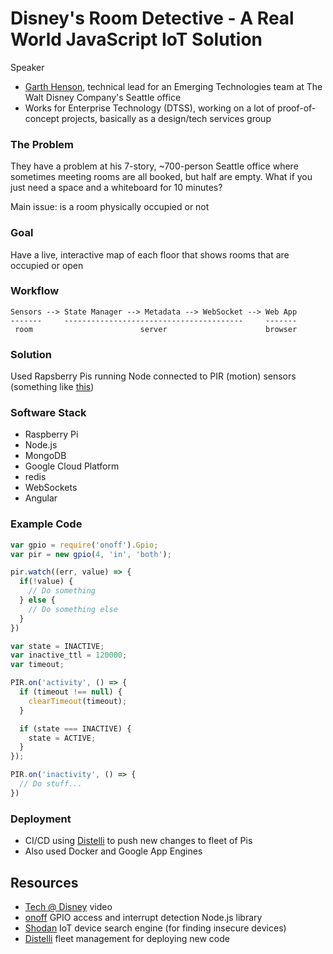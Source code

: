 # Disney's Room Detective - A Real World JavaScript IoT Solution

Speaker
- [Garth Henson](https://github.com/guahanweb), technical lead for an Emerging Technologies team at The Walt Disney Company's Seattle office
- Works for Enterprise Technology (DTSS), working on a lot of proof-of-concept projects, basically as a design/tech services group

### The Problem

They have a problem at his 7-story, ~700-person Seattle office where sometimes meeting rooms are all booked, but half are empty. What if you just need a space and a whiteboard for 10 minutes?

Main issue: is a room physically occupied or not

### Goal

Have a live, interactive map of each floor that shows rooms that are occupied or open

### Workflow
```
Sensors --> State Manager --> Metadata --> WebSocket --> Web App
-------     ----------------------------------------     -------
 room                        server                      browser
```

### Solution

Used Rapsberry Pis running Node connected to PIR (motion) sensors (something like [this](https://www.sparkfun.com/products/13285))

### Software Stack
- Raspberry Pi
- Node.js
- MongoDB
- Google Cloud Platform
- redis
- WebSockets
- Angular

### Example Code
```javascript
var gpio = require('onoff').Gpio;
var pir = new gpio(4, 'in', 'both');

pir.watch((err, value) => {
  if(!value) {
    // Do something
  } else {
    // Do something else
  }
})
```

```javascript
var state = INACTIVE;
var inactive_ttl = 120000;
var timeout;

PIR.on('activity', () => {
  if (timeout !== null) {
    clearTimeout(timeout);
  }

  if (state === INACTIVE) {
    state = ACTIVE;
  }
});
```

```javascript
PIR.on('inactivity', () => {
  // Do stuff...
})
```

### Deployment
- CI/CD using [Distelli](https://www.distelli.com) to push new changes to fleet of Pis
- Also used Docker and Google App Engines

## Resources
- [Tech @ Disney](https://www.youtube.com/watch?v=2hbmxORF328) video
- [onoff](https://github.com/fivdi/onoff) GPIO access and interrupt detection Node.js library
- [Shodan](https://www.shodan.io) IoT device search engine (for finding insecure devices)
- [Distelli](https://www.distelli.com) fleet management for deploying new code
